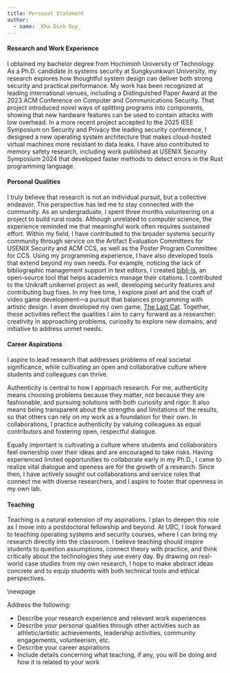 ```yaml
---
title: Personal Statement
author:
  - name: _Kha Dinh Duy_
---
```


#### Research and Work Experience

I obtained my bachelor degree from Hochiminh University of Technology. As a
Ph.D. candidate in systems security at Sungkyunkwan University, my research
explores how thoughtful system design can deliver both strong security and
practical performance. My work has been recognized at leading international
venues, including a Distinguished Paper Award at the 2023 ACM Conference on
Computer and Communications Security. That project introduced novel ways of
splitting programs into components, showing that new hardware features can be
used to contain attacks with low overhead. In a more recent project accepted to
the 2025 IEEE Symposium on Security and Privacy the leading security conference,
I designed a new operating system architecture that makes cloud-hosted virtual
machines more resistant to data leaks. I have also contributed to memory safety
research, including work published at USENIX Security Symposium 2024 that
developed faster methods to detect errors in the Rust programming language.

#### Personal Qualities

I truly believe that research is not an individual pursuit, but a collective
endeavor. This perspective has led me to stay connected with the community. As
an undergraduate, I spent three months volunteering on a project to build rural
roads. Although unrelated to computer science, the experience reminded me that
meaningful work often requires sustained effort. Within my field, I have
contributed to the broader systems security community through service on the
Artifact Evaluation Committees for USENIX Security and ACM CCS, as well as the
Poster Program Committee for CCS. Using my programming experience, I have also
developed tools that extend beyond my own needs. For example, noticing the lack
of bibliographic management support in text editors, I created
[bibli-ls](https://github.com/kha-dinh/bibli-ls), an open-source tool that helps
academics manage their citations. I contributed to the Unikraft unikernel
project as well, developing security features and contributing bug fixes. In my
free time, I explore pixel art and the craft of video game development—a pursuit
that balances programming with artistic design. I even developed my own game,
[The Last Cat](https://cafemanhzu.itch.io/the-last-cat). Together, these
activities reflect the qualities I aim to carry forward as a researcher:
creativity in approaching problems, curiosity to explore new domains, and
initiative to address unmet needs.

#### Career Aspirations

I aspire to lead research that addresses problems of real societal significance,
while cultivating an open and collaborative culture where students and
colleagues can thrive.

Authenticity is central to how I approach research. For me, authenticity means
choosing problems because they matter, not because they are fashionable, and
pursuing solutions with both curiosity and rigor. It also means being
transparent about the strengths and limitations of the results, so that others
can rely on my work as a foundation for their own. In collaborations, I practice
authenticity by valuing colleagues as equal contributors and fostering open,
respectful dialogue.

Equally important is cultivating a culture where students and collaborators feel
ownership over their ideas and are encouraged to take risks. Having experienced
limited opportunities to collaborate early in my Ph.D., I came to realize vital
dialogue and openess are for the growth of a research. Since then, I have
actively sought out collaborations and service roles that connect me with
diverse researchers, and I aspire to foster that openness in my own lab.

#### Teaching

Teaching is a natural extension of my aspirations. I plan to deepen this role as
I move into a postdoctoral fellowship and beyond. At UBC, I look forward to
teaching operating systems and security courses, where I can bring my research
directly into the classroom. I believe teaching should inspire students to
question assumptions, connect theory with practice, and think critically about
the technologies they use every day. By drawing on real-world case studies from
my own research, I hope to make abstract ideas concrete and to equip students
with both technical tools and ethical perspectives.

\newpage

Address the following:

- Describe your research experience and relevant work experiences
- Describe your personal qualities through other activities such as
  athletic/artistic achievements, leadership activities, community engagements,
  volunteerism, etc.
- Describe your career aspirations
- Include details concerning what teaching, if any, you will be doing and how it
  is related to your work
